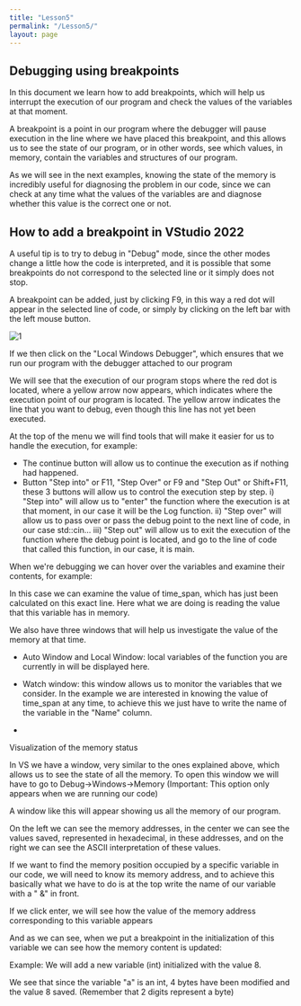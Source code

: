 ```yaml
---
title: "Lesson5"
permalink: "/Lesson5/"
layout: page
---
```

## Debugging using breakpoints

In this document we learn how to add breakpoints, which will help us interrupt the execution of our program and check the values of the variables at that moment.

A breakpoint is a point in our program where the debugger will pause execution in the line where we have placed this breakpoint, and this allows us to see the state of our program, or in other words, see which values, in memory, contain the variables and structures of our program.

As we will see in the next examples, knowing the state of the memory is incredibly useful for diagnosing the problem in our code, since we can check at any time what the values of the variables are and diagnose whether this value is the correct one or not.

## How to add a breakpoint in VStudio 2022

A useful tip is to try to debug in "Debug" mode, since the other modes change a little how the code is interpreted, and it is possible that some breakpoints do not correspond to the selected line or it simply does not stop.


A breakpoint can be added, just by clicking F9, in this way a red dot will appear in the selected line of code, or simply by clicking on the left bar with the left mouse button.

 ![1](https://github.com/esterUOC/esterUOC.github.io/assets/128288660/78337268-6075-4739-a36d-4a20473805d9)


If we then click on the "Local Windows Debugger", which ensures that we run our program with the debugger attached to our program
 

We will see that the execution of our program stops where the red dot is located, where a yellow arrow now appears, which indicates where the execution point of our program is located. The yellow arrow indicates the line that you want to debug, even though this line has not yet been executed.

 

At the top of the menu we will find tools that will make it easier for us to handle the execution, for example:

 

-	The continue button will allow us to continue the execution as if nothing had happened.
-	Button "Step into" or F11, "Step Over" or F9 and "Step Out" or Shift+F11, these 3 buttons will allow us to control the execution step by step.
i) "Step into" will allow us to "enter" the function where the execution is at that moment, in our case it will be the Log function.
ii) "Step over" will allow us to pass over or pass the debug point to the next line of code, in our case std::cin...
iii) "Step out" will allow us to exit the execution of the function where the debug point is located, and go to the line of code that called this function, in our case, it is main.

When we're debugging we can hover over the variables and examine their contents, for example:

 	

In this case we can examine the value of time_span, which has just been calculated on this exact line. Here what we are doing is reading the value that this variable has in memory.

We also have three windows that will help us investigate the value of the memory at that time.
-	Auto Window and Local Window: local variables of the function you are currently in will be displayed here.
 


-	Watch window: this window allows us to monitor the variables that we consider. In the example we are interested in knowing the value of time_span at any time, to achieve this we just have to write the name of the variable in the "Name" column.
-	 



Visualization of the memory status

In VS we have a window, very similar to the ones explained above, which allows us to see the state of all the memory. To open this window we will have to go to Debug->Windows->Memory (Important: This option only appears when we are running our code)

 
A window like this will appear showing us all the memory of our program. 


On the left we can see the memory addresses, in the center we can see the values saved, represented in hexadecimal, in these addresses, and on the right we can see the ASCII interpretation of these values.

If we want to find the memory position occupied by a specific variable in our code, we will need to know its memory address, and to achieve this basically what we have to do is at the top write the name of our variable with a " &" in front.
 

If we click enter, we will see how the value of the memory address corresponding to this variable appears

 


And as we can see, when we put a breakpoint in the initialization of this variable we can see how the memory content is updated:

 

Example: We will add a new variable (int) initialized with the value 8.
 
We see that since the variable "a" is an int, 4 bytes have been modified and the value 8 saved. (Remember that 2 digits represent a byte)

 

